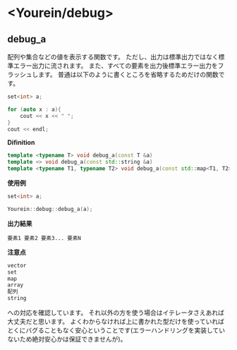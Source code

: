 # <Yourein/debug>

## debug_a
配列や集合などの値を表示する関数です。
ただし、出力は標準出力ではなく標準エラー出力に流されます。
また、すべての要素を出力後標準エラー出力をフラッシュします。
普通は以下のように書くところを省略するためだけの関数です。

```cpp
set<int> a;

for (auto x : a){
    cout << x << " "; 
}
cout << endl;
```

**Difinition**
```cpp
template <typename T> void debug_a(const T &a)
template <> void debug_a(const std::string &a)
template <typename T1, typename T2> void debug_a(const std::map<T1, T2> &a)
```

**使用例**
```cpp
set<int> a;

Yourein::debug::debug_a(a);
```

**出力結果**
```
要素1 要素2 要素3... 要素N
```

**注意点**
```cpp
vector
set
map
array
配列
string
```
への対応を確認しています。
それ以外の方を使う場合はイテレータさえあれば大丈夫だと思います。
よくわからなければ上に書かれた型だけを使っていればとくにバグることもなく安心ということです(エラーハンドリングを実装していないため絶対安心かは保証できませんが)。